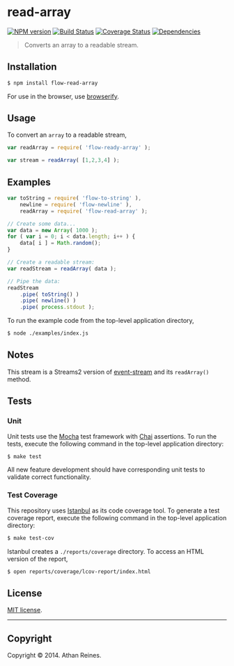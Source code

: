 read-array
===
[![NPM version][npm-image]][npm-url] [![Build Status][travis-image]][travis-url] [![Coverage Status][coveralls-image]][coveralls-url] [![Dependencies][dependencies-image]][dependencies-url]

> Converts an array to a readable stream.


## Installation

``` bash
$ npm install flow-read-array
```

For use in the browser, use [browserify](https://github.com/substack/node-browserify).


## Usage

To convert an `array` to a readable stream,

``` javascript
var readArray = require( 'flow-ready-array' );

var stream = readArray( [1,2,3,4] );
```


## Examples

``` javascript
var toString = require( 'flow-to-string' ),
	newline = require( 'flow-newline' ),
	readArray = require( 'flow-read-array' );

// Create some data...
var data = new Array( 1000 );
for ( var i = 0; i < data.length; i++ ) {
	data[ i ] = Math.random();
}

// Create a readable stream:
var readStream = readArray( data );

// Pipe the data:
readStream
	.pipe( toString() )
	.pipe( newline() )
	.pipe( process.stdout );
```

To run the example code from the top-level application directory,

``` bash
$ node ./examples/index.js
```


## Notes

This stream is a Streams2 version of [event-stream](https://github.com/dominictarr/event-stream) and its `readArray()` method.


## Tests

### Unit

Unit tests use the [Mocha](http://visionmedia.github.io/mocha) test framework with [Chai](http://chaijs.com) assertions. To run the tests, execute the following command in the top-level application directory:

``` bash
$ make test
```

All new feature development should have corresponding unit tests to validate correct functionality.


### Test Coverage

This repository uses [Istanbul](https://github.com/gotwarlost/istanbul) as its code coverage tool. To generate a test coverage report, execute the following command in the top-level application directory:

``` bash
$ make test-cov
```

Istanbul creates a `./reports/coverage` directory. To access an HTML version of the report,

``` bash
$ open reports/coverage/lcov-report/index.html
```


## License

[MIT license](http://opensource.org/licenses/MIT). 


---
## Copyright

Copyright &copy; 2014. Athan Reines.


[npm-image]: http://img.shields.io/npm/v/flow-read-array.svg
[npm-url]: https://npmjs.org/package/flow-read-array

[travis-image]: http://img.shields.io/travis/flow-io/read-array-node/master.svg
[travis-url]: https://travis-ci.org/flow-io/read-array-node

[coveralls-image]: https://img.shields.io/coveralls/flow-io/read-array-node/master.svg
[coveralls-url]: https://coveralls.io/r/flow-io/read-array-node?branch=master

[dependencies-image]: http://img.shields.io/david/flow-io/read-array-node.svg
[dependencies-url]: https://david-dm.org/flow-io/read-array-node

[dev-dependencies-image]: http://img.shields.io/david/dev/flow-io/read-array-node.svg
[dev-dependencies-url]: https://david-dm.org/dev/flow-io/read-array-node

[github-issues-image]: http://img.shields.io/github/issues/flow-io/read-array-node.svg
[github-issues-url]: https://github.com/flow-io/read-array-node/issues